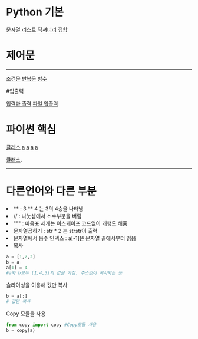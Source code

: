 # Python 기본

[문자열](https://github.com/banziha104/PythonBasic/blob/master/Study/String.md)
[리스트](https://github.com/banziha104/PythonBasic/blob/master/Study/List.md)
[딕셔너리](https://github.com/banziha104/PythonBasic/blob/master/Study/Dictionary.md)
[집합](https://github.com/banziha104/PythonBasic/blob/master/Study/Set.md)


# 제어문

---
[조건문](https://github.com/banziha104/PythonBasic/blob/master/Study/If.md)
[반복문](https://github.com/banziha104/PythonBasic/blob/master/Study/Loop.md)
[함수](https://github.com/banziha104/PythonBasic/blob/master/Study/Function.md)

#입출력

[입력과 출력](https://github.com/banziha104/PythonBasic/blob/master/Study/IO.md)
[파일 입출력](https://github.com/banziha104/PythonBasic/blob/master/Study/FileIO.md)

# 파이썬 핵심

[클래스](https://github.com/banziha104/PythonBasic/blob/master/Study/Class.md)
[a](https://github.com/banziha104/PythonBasic/blob/master/Study/List.md)
[a](https://github.com/banziha104/PythonBasic/blob/master/Study/List.md)
[a](https://github.com/banziha104/PythonBasic/blob/master/Study/List.md)
[a](https://github.com/banziha104/PythonBasic/blob/master/Study/List.md)








[클래스](www.naver.com).








---
# 다른언어와 다른 부분
<li> ** : 3 ** 4 는 3의 4승을 나타냄
<li> // : 나눗셈에서 소수부분을 버림
<li> """ : 따옴표 세개는 이스케이프 코드없이 개행도 해줌
<li> 문자열곱하기 : str * 2 는 strstr이 출력
<li> 문자열에서 음수 인덱스 : a[-1]은 문자열 끝에서부터 읽음
<li> 복사

```python
a = [1,2,3]
b = a
a[1] = 4 
#a와 b모두 [1,4,3]의 값을 가짐. 주소값이 복사되는 듯
```

슬라이싱을 이용해 값만 복사

```python
b = a[:]
# 값만 복사
```

Copy 모듈을 사용

```python
from copy import copy #Copy모듈 사용
b = copy(a)
```